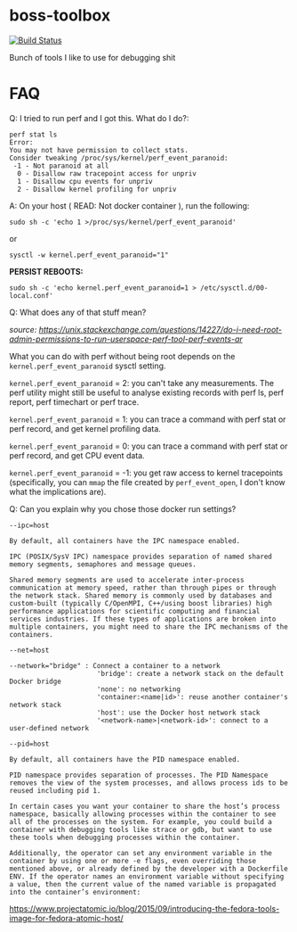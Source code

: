 # boss-toolbox

[![Build Status](https://travis-ci.org/bossjones/boss-toolbox.svg?branch=master)](https://travis-ci.org/bossjones/boss-toolbox)

Bunch of tools I like to use for debugging shit


# FAQ

Q: I tried to run perf and I got this. What do I do?:

```
perf stat ls
Error:
You may not have permission to collect stats.
Consider tweaking /proc/sys/kernel/perf_event_paranoid:
 -1 - Not paranoid at all
  0 - Disallow raw tracepoint access for unpriv
  1 - Disallow cpu events for unpriv
  2 - Disallow kernel profiling for unpriv
```

A: On your host ( READ: Not docker container ), run the following:

`sudo sh -c 'echo 1 >/proc/sys/kernel/perf_event_paranoid'`

or

`sysctl -w kernel.perf_event_paranoid="1"`


**PERSIST REBOOTS:**

`sudo sh -c 'echo kernel.perf_event_paranoid=1 > /etc/sysctl.d/00-local.conf'`


Q: What does any of that stuff mean?

*source: https://unix.stackexchange.com/questions/14227/do-i-need-root-admin-permissions-to-run-userspace-perf-tool-perf-events-ar*

What you can do with perf without being root depends on the `kernel.perf_event_paranoid` sysctl setting.

`kernel.perf_event_paranoid` = 2: you can't take any measurements. The perf utility might still be useful to analyse existing records with perf ls, perf report, perf timechart or perf trace.

`kernel.perf_event_paranoid` = 1: you can trace a command with perf stat or perf record, and get kernel profiling data.

`kernel.perf_event_paranoid` = 0: you can trace a command with perf stat or perf record, and get CPU event data.

`kernel.perf_event_paranoid` = -1: you get raw access to kernel tracepoints (specifically, you can `mmap` the file created by `perf_event_open`, I don't know what the implications are).


Q: Can you explain why you chose those docker run settings?


```
--ipc=host

By default, all containers have the IPC namespace enabled.

IPC (POSIX/SysV IPC) namespace provides separation of named shared memory segments, semaphores and message queues.

Shared memory segments are used to accelerate inter-process communication at memory speed, rather than through pipes or through the network stack. Shared memory is commonly used by databases and custom-built (typically C/OpenMPI, C++/using boost libraries) high performance applications for scientific computing and financial services industries. If these types of applications are broken into multiple containers, you might need to share the IPC mechanisms of the containers.
```

```
--net=host

--network="bridge" : Connect a container to a network
                      'bridge': create a network stack on the default Docker bridge
                      'none': no networking
                      'container:<name|id>': reuse another container's network stack
                      'host': use the Docker host network stack
                      '<network-name>|<network-id>': connect to a user-defined network
```

```
--pid=host

By default, all containers have the PID namespace enabled.

PID namespace provides separation of processes. The PID Namespace removes the view of the system processes, and allows process ids to be reused including pid 1.

In certain cases you want your container to share the host’s process namespace, basically allowing processes within the container to see all of the processes on the system. For example, you could build a container with debugging tools like strace or gdb, but want to use these tools when debugging processes within the container.
```

```
Additionally, the operator can set any environment variable in the container by using one or more -e flags, even overriding those mentioned above, or already defined by the developer with a Dockerfile ENV. If the operator names an environment variable without specifying a value, then the current value of the named variable is propagated into the container’s environment:
```


https://www.projectatomic.io/blog/2015/09/introducing-the-fedora-tools-image-for-fedora-atomic-host/
